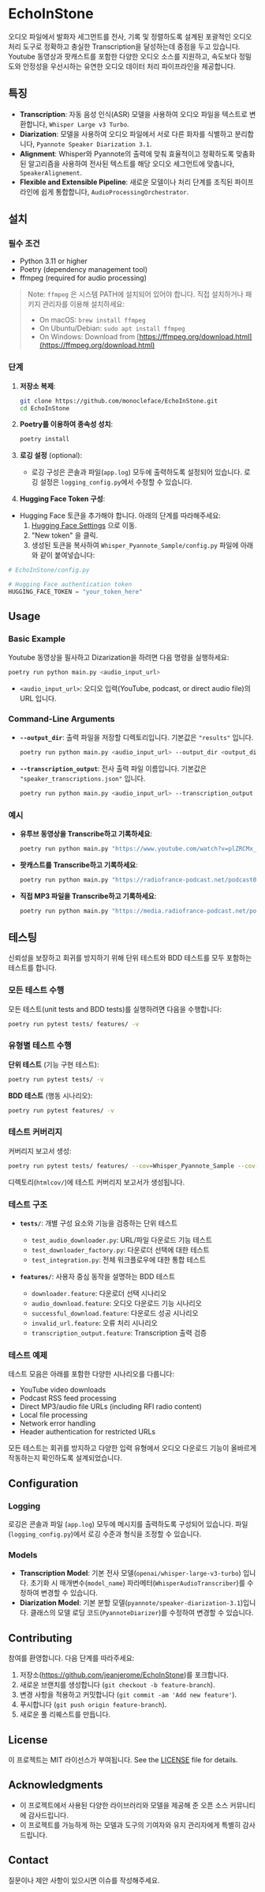 # EchoInStone

오디오 파일에서 발화자 세그먼트를 전사, 기록 및 정렬하도록 설계된 포괄적인 오디오 처리 도구로 정확하고 충실한 Transcription을 달성하는데 중점을 두고 있습니다.
Youtube 동영상과 팟캐스트를 포함한 다양한 오디오 소스를 지원하고, 속도보다 정밀도와 안정성을 우선시하는 유연한 오디오 데이터 처리 파이프라인을 제공합니다.

## 특징

- **Transcription**: 자동 음성 인식(ASR) 모델을 사용하여 오디오 파일을 텍스트로 변환합니다, `Whisper Large v3 Turbo`.
- **Diarization**: 모델을 사용하여 오디오 파일에서 서로 다른 화자를 식별하고 분리합니다, `Pyannote Speaker Diarization 3.1`.
- **Alignment**: Whisper와 Pyannote의 출력에 맞춰 효율적이고 정확하도록 맞춤화된 알고리즘을 사용하여 전사된 텍스트를 해당 오디오 세그먼트에 맞춥니다, `SpeakerAlignement`.
- **Flexible and Extensible Pipeline**: 새로운 모델이나 처리 단계를 조직된 파이프라인에 쉽게 통합합니다, `AudioProcessingOrchestrator`.

## 설치

### 필수 조건

- Python 3.11 or higher
- Poetry (dependency management tool)
- ffmpeg (required for audio processing)

> Note: `ffmpeg` 은 시스템 PATH에 설치되어 있어야 합니다.
> 직접 설치하거나 패키지 관리자를 이용해 설치하세요:
> - On macOS: `brew install ffmpeg`
> - On Ubuntu/Debian: `sudo apt install ffmpeg`
> - On Windows: Download from [https://ffmpeg.org/download.html](https://ffmpeg.org/download.html)

### 단계

1. **저장소 복제**:
   ```bash
   git clone https://github.com/monocleface/EchoInStone.git
   cd EchoInStone
   ```

2. **Poetry를 이용하여 종속성 성치**:
   ```bash
   poetry install
   ```

3. **로깅 설정** (optional):
   - 로깅 구성은 콘솔과 파일(`app.log`) 모두에 출력하도록 설정되어 있습니다. 로깅 설정은 `logging_config.py`에서 수정할 수 있습니다.

4. **Hugging Face Token 구성**:

  - Hugging Face 토큰을 추가해야 합니다. 아래의 단계를 따라해주세요:
     1. [Hugging Face Settings](https://huggingface.co/settings/tokens) 으로 이동.
     2. "New token" 을 클릭.
     3. 생성된 토큰을 복사하여 `Whisper_Pyannote_Sample/config.py` 파일에 아래와 같이 붙여넣습니다:

```python
# EchoInStone/config.py

# Hugging Face authentication token
HUGGING_FACE_TOKEN = "your_token_here"
```

## Usage

### Basic Example

Youtube 동영상을 필사하고 Dizarization을 하려면 다음 명령을 실행하세요:

```bash
poetry run python main.py <audio_input_url>
```

- `<audio_input_url>`: 오디오 입력(YouTube, podcast, or direct audio file)의 URL 입니다.

### Command-Line Arguments

- **`--output_dir`**: 출력 파일을 저장할 디렉토리입니다. 기본값은 `"results"` 입니다.
  ```bash
  poetry run python main.py <audio_input_url> --output_dir <output_directory>
  ```

- **`--transcription_output`**: 전사 출력 파일 이름입니다. 기본값은 `"speaker_transcriptions.json"` 입니다.
  ```bash
  poetry run python main.py <audio_input_url> --transcription_output <output_filename>
  ```

### 예시

- **유투브 동영상을 Transcribe하고 기록하세요**:
  ```bash
  poetry run python main.py "https://www.youtube.com/watch?v=plZRCMx_Jd8"
  ```

- **팟캐스트를 Transcribe하고 기록하세요**:
  ```bash
  poetry run python main.py "https://radiofrance-podcast.net/podcast09/rss_13957.xml"
  ```

- **직접 MP3 파일을 Transcribe하고 기록하세요**:
  ```bash
  poetry run python main.py "https://media.radiofrance-podcast.net/podcast09/25425-13.02.2025-ITEMA_24028677-2025C53905E0006-NET_MFC_D378B90D-D570-44E9-AB5A-F0CC63B05A14-21.mp3"
  ```

## 테스팅

신뢰성을 보장하고 회귀를 방지하기 위해 단위 테스트와 BDD 테스트를 모두 포함하는 테스트를 합니다.

### 모든 테스트 수행

모든 테스트(unit tests and BDD tests)를 실행하려면 다음을 수행합니다:
```bash
poetry run pytest tests/ features/ -v
```

### 유형별 테스트 수행

**단위 테스트** (기능 구현 테스트):
```bash
poetry run pytest tests/ -v
```

**BDD 테스트** (행동 시나리오):
```bash
poetry run pytest features/ -v
```

### 테스트 커버리지

커버리지 보고서 생성:
```bash
poetry run pytest tests/ features/ --cov=Whisper_Pyannote_Sample --cov-report html
```

디렉토리(`htmlcov/`)에 테스트 커버리지 보고서가 생성됩니다.

### 테스트 구조

- **`tests/`**: 개별 구성 요소와 기능을 검증하는 단위 테스트
  - `test_audio_downloader.py`: URL/파일 다운로드 기능 테스트
  - `test_downloader_factory.py`: 다운로더 선택에 대한 테스트
  - `test_integration.py`: 전체 워크플로우에 대한 통합 테스트

- **`features/`**: 사용자 중심 동작을 설명하는 BDD 테스트
  - `downloader.feature`: 다운로더 선택 시나리오
  - `audio_download.feature`: 오디오 다운로드 기능 시나리오
  - `successful_download.feature`: 다운로드 성공 시나리오
  - `invalid_url.feature`: 오류 처리 시나리오
  - `transcription_output.feature`: Transcription 출력 검증

### 테스트 예제

테스트 모음은 아래를 포함한 다양한 시나리오를 다룹니다:
- YouTube video downloads
- Podcast RSS feed processing
- Direct MP3/audio file URLs (including RFI radio content)
- Local file processing
- Network error handling
- Header authentication for restricted URLs

모든 테스트는 회귀를 방지하고 다양한 입력 유형에서 오디오 다운로드 기능이 올바르게 작동하는지 확인하도록 설계되었습니다.

## Configuration

### Logging

로깅은 콘솔과 파일 (`app.log`) 모두에 메시지를 출력하도록 구성되어 있습니다. 파일(`logging_config.py`)에서 로깅 수준과 형식을 조정할 수 있습니다.

### Models

- **Transcription Model**: 기본 전사 모델(`openai/whisper-large-v3-turbo`) 입니다. 초기화 시 매개변수(`model_name`) 파라메터(`WhisperAudioTranscriber`)를 수정하여 변경할 수 있습니다.
- **Diarization Model**: 기본 분할 모델(`pyannote/speaker-diarization-3.1`)입니다. 클래스의 모델 로딩 코드(`PyannoteDiarizer`)를 수정하여 변경할 수 있습니다.

## Contributing

참여를 환영합니다. 다음 단계를 따라주세요:

1. 저장소(https://github.com/jeanjerome/EchoInStone)를 포크합니다.
2. 새로운 브랜치를 생성합니다 (`git checkout -b feature-branch`).
3. 변경 사항을 적용하고 커밋합니다 (`git commit -am 'Add new feature'`).
4. 푸시합니다 (`git push origin feature-branch`).
5. 새로운 풀 리퀘스트를 만듭니다.

## License

이 프로젝트는 MIT 라이선스가 부여됩니다. See the [LICENSE](LICENSE) file for details.

## Acknowledgments

- 이 프로젝트에서 사용된 다양한 라이브러리와 모델을 제공해 준 오픈 소스 커뮤니티에 감사드립니다.
- 이 프로젝트를 가능하게 하는 모델과 도구의 기여자와 유지 관리자에게 특별히 감사 드립니다.

## Contact

질문이나 제안 사항이 있으시면 이슈를 작성해주세요.
